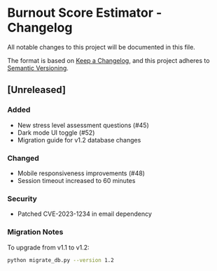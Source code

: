 # Burnout Score Estimator - Changelog

All notable changes to this project will be documented in this file.

The format is based on [Keep a Changelog](https://keepachangelog.com/en/1.0.0/),
and this project adheres to [Semantic Versioning](https://semver.org/spec/v2.0.0.html).

## [Unreleased]
### Added
- New stress level assessment questions (#45)
- Dark mode UI toggle (#52)
- Migration guide for v1.2 database changes

### Changed
- Mobile responsiveness improvements (#48)
- Session timeout increased to 60 minutes

### Security
- Patched CVE-2023-1234 in email dependency

### Migration Notes
To upgrade from v1.1 to v1.2:
```bash
python migrate_db.py --version 1.2
